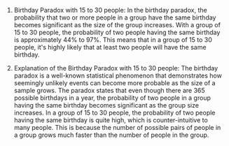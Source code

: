 1. Birthday Paradox with 15 to 30 people: In the birthday paradox, the probability that two or more people in a group have the same birthday becomes significant as the size of the group increases. With a group of 15 to 30 people, the probability of two people having the same birthday is approximately 44% to 97%. This means that in a group of 15 to 30 people, it's highly likely that at least two people will have the same birthday.

2. Explanation of the Birthday Paradox with 15 to 30 people: The birthday paradox is a well-known statistical phenomenon that demonstrates how seemingly unlikely events can become more probable as the size of a sample grows. The paradox states that even though there are 365 possible birthdays in a year, the probability of two people in a group having the same birthday becomes significant as the group size increases. In a group of 15 to 30 people, the probability of two people having the same birthday is quite high, which is counter-intuitive to many people. This is because the number of possible pairs of people in a group grows much faster than the number of people in the group.